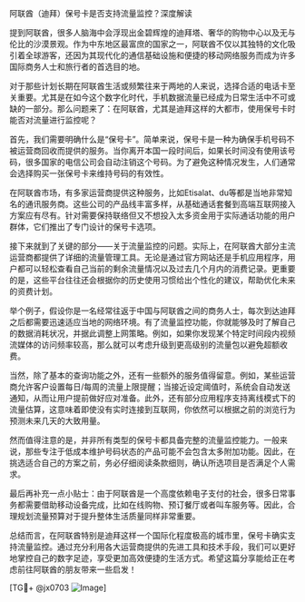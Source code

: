 阿联酋（迪拜）保号卡是否支持流量监控？深度解读

提到阿联酋，很多人脑海中会浮现出金碧辉煌的迪拜塔、奢华的购物中心以及无与伦比的沙漠景观。作为中东地区最富庶的国家之一，阿联酋不仅以其独特的文化吸引着全球游客，还因为其现代化的通信基础设施和便捷的移动网络服务而成为许多国际商务人士和旅行者的首选目的地。

对于那些计划长期在阿联酋生活或频繁往来于两地的人来说，选择合适的电话卡至关重要。尤其是在如今这个数字化时代，手机数据流量已经成为日常生活中不可或缺的一部分。那么问题来了：在阿联酋，尤其是迪拜这样的大都市，使用保号卡时能否对流量进行监控呢？

首先，我们需要明确什么是“保号卡”。简单来说，保号卡是一种为确保手机号码不被运营商回收而提供的服务。当你离开本国一段时间后，如果长时间没有使用该号码，很多国家的电信公司会自动注销这个号码。为了避免这种情况发生，人们通常会选择购买一张保号卡来维持号码的有效性。

在阿联酋市场，有多家运营商提供这种服务，比如Etisalat、du等都是当地非常知名的通讯服务商。这些公司的产品线丰富多样，从基础通话套餐到高端互联网接入方案应有尽有。针对需要保持联络但又不想投入太多资金用于实际通话功能的用户群体，它们推出了专门设计的保号卡选项。

接下来就到了关键的部分——关于流量监控的问题。实际上，在阿联酋大部分主流运营商都提供了详细的流量管理工具。无论是通过官方网站还是手机应用程序，用户都可以轻松查看自己当前的剩余流量情况以及过去几个月内的消费记录。更重要的是，这些平台往往还会根据你的历史使用习惯给出个性化的建议，帮助优化未来的资费计划。

举个例子，假设你是一名经常往返于中国与阿联酋之间的商务人士，每次到达迪拜之后都需要迅速适应当地的网络环境。有了流量监控功能，你就能够及时了解自己的数据消耗状况，并据此调整上网策略。例如，如果你发现某个特定时间段内视频流媒体的访问频率较高，那么就可以考虑升级到更高级别的流量包以避免超额收费。

当然，除了基本的查询功能之外，还有一些额外的服务值得留意。例如，某些运营商允许客户设置每日/每周的流量上限提醒；当接近设定阈值时，系统会自动发送通知，从而让用户提前做好应对准备。此外，还有部分应用程序支持离线模式下的流量估算，这意味着即使没有实时连接到互联网，你依然可以根据之前的浏览行为预测未来几天的大致用量。

然而值得注意的是，并非所有类型的保号卡都具备完整的流量监控能力。一般来说，那些专注于低成本维护号码状态的产品可能不会包含太多附加功能。因此，在挑选适合自己的方案之前，务必仔细阅读条款细则，确认所选项目是否满足个人需求。

最后再补充一点小贴士：由于阿联酋是一个高度依赖电子支付的社会，很多日常事务都需要借助移动设备完成，比如在线购物、预订餐厅或者叫车服务等。因此，合理规划流量预算对于提升整体生活质量同样非常重要。

总结而言，在阿联酋特别是迪拜这样一个国际化程度极高的城市里，保号卡确实支持流量监控。通过充分利用各大运营商提供的先进工具和技术手段，我们可以更好地掌控自己的数字足迹，享受更加高效便捷的生活方式。希望这篇分享能给正在考虑前往阿联酋的朋友带来一些启发！

[TG💪+ @jx0703 ![Image](https://github.com/user-attachments/assets/dbca1d08-cadb-493c-b0ec-ad6f7a83f270)]